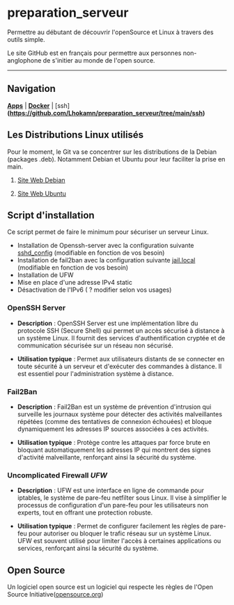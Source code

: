 # preparation_serveur

Permettre au débutant de découvrir l'openSource et Linux à travers des outils simple.

Le site GitHub est en français pour permettre aux personnes non-anglophone de s'initier au monde de l'open source.

---

## Navigation

**[Apps](https://github.com/Lhokamn/preparation_serveur/tree/main/apps)** | **[Docker](https://github.com/Lhokamn/preparation_serveur/tree/main/docker)** | [ssh]**(https://github.com/Lhokamn/preparation_serveur/tree/main/ssh)**

## Les Distributions Linux utilisés

Pour le moment, le Git va se concentrer sur les distributions de la Debian (packages .deb). Notamment Debian et Ubuntu pour leur faciliter la prise en main.

1. [Site Web Debian](https://www.debian.org/index.fr.html)

2. [Site Web Ubuntu](https://www.ubuntu-fr.org)

## Script d'installation

Ce script permet de faire le minimum pour sécuriser un serveur Linux.

- Installation de Openssh-server avec la configuration suivante [sshd_config](https://github.com/Lhokamn/preparation_serveur/tree/main/ssh/sshd_config) (modifiable en fonction de vos besoin)
- Installation de fail2ban avec la configuration suivante [jail.local](https://github.com/Lhokamn/preparation_serveur/tree/main/ssh/jail.local) (modifiable en fonction de vos besoin)
- Installation de UFW 
- Mise en place d'une adresse IPv4 static
- Désactivation de l'IPv6 ( ? modifier selon vos usages)

### OpenSSH Server
- **Description** : OpenSSH Server est une implémentation libre du protocole SSH (Secure Shell) qui permet un accès sécurisé à distance à un système Linux. Il fournit des services d'authentification cryptée et de communication sécurisée sur un réseau non sécurisé.

- **Utilisation typique** : Permet aux utilisateurs distants de se connecter en toute sécurité à un serveur et d'exécuter des commandes à distance. Il est essentiel pour l'administration système à distance.

### Fail2Ban
- **Description** : Fail2Ban est un système de prévention d'intrusion qui surveille les journaux système pour détecter des activités malveillantes répétées (comme des tentatives de connexion échouées) et bloque dynamiquement les adresses IP sources associées à ces activités.

- **Utilisation typique** : Protège contre les attaques par force brute en bloquant automatiquement les adresses IP qui montrent des signes d'activité malveillante, renforçant ainsi la sécurité du système.

### Uncomplicated Firewall *UFW*
- **Description** : UFW est une interface en ligne de commande pour iptables, le système de pare-feu netfilter sous Linux. Il vise à simplifier le processus de configuration d'un pare-feu pour les utilisateurs non experts, tout en offrant une protection robuste.
    
- **Utilisation typique** : Permet de configurer facilement les règles de pare-feu pour autoriser ou bloquer le trafic réseau sur un système Linux. UFW est souvent utilisé pour limiter l'accès à certaines applications ou services, renforçant ainsi la sécurité du système.

###
## Open Source

Un logiciel open source est un logiciel qui respecte les règles de l'Open Source Initiative([opensource.org](https://opensource.org/))